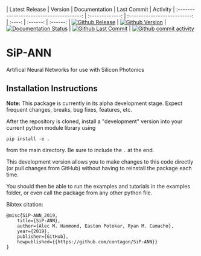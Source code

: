 | Latest Release                                      | Version                                             | Documentation                                    | Last Commit                                                     | Activity
| :--------------------------------------: | :-------------:                             | :--------------------------:                        | :----:                                              | :------:                                                        | :------:
| [![Github Release][release_shield]][github_release] | [![Github Version][version_shield]][github_version] | [![Documentation Status][doc_shield]][doc] | [![Github Last Commit][last_commit_shield]][github_last_commit] | [![Github commit activity][activity_shield]][github_activity]

[release_shield]: https://img.shields.io/github/release/contagon/SiPANN.svg
[version_shield]: https://badge.fury.io/gh/contagon%SiPANN.svg
[doc_shield]: https://readthedocs.org/projects/sipann/badge/?version=latest
[last_commit_shield]: https://img.shields.io/github/last-commit/contagon/SiPANN.svg
[activity_shield]: https://img.shields.io/github/commit-activity/y/contagon/SiPANN.svg

[github_release]: https://github.com/contagon/SiPANN/releases/latest
[github_version]: https://github.com/contagon/SiPANN/releases/latest
[doc]: https://sipann.readthedocs.io/en/latest/?badge=latest
[github_last_commit]: https://github.com/contagon/SiPANN/commits/master
[github_activity]: https://github.com/contagon/SiPANN/graphs/commit-activity

# SiP-ANN
Artifical Neural Networks for use with Silicon Photonics

## Installation Instructions

**Note:** This package is currently in its alpha development stage. Expect frequent changes, breaks, bug fixes, features, etc.

After the repository is cloned, install a "development" version into your current python module library using

```pip install -e .```


from the main directory. Be sure to include the `.` at the end.

This development version allows you to make changes to this code directly (or pull changes from GitHub) without having to reinstall the package each time.

You should then be able to run the examples and tutorials in the examples folder, or even call the package from any other python file.

Bibtex citation:

```
@misc{SiP-ANN_2019,
	title={SiP-ANN},
	author={Alec M. Hammond, Easton Potokar, Ryan M. Camacho},
	year={2019},
	publisher={GitHub},
	howpublished={{https://github.com/contagon/SiP-ANN}}
}
```


